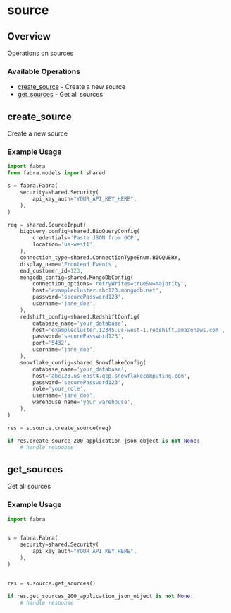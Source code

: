 # source

## Overview

Operations on sources

### Available Operations

* [create_source](#create_source) - Create a new source
* [get_sources](#get_sources) - Get all sources

## create_source

Create a new source

### Example Usage

```python
import fabra
from fabra.models import shared

s = fabra.Fabra(
    security=shared.Security(
        api_key_auth="YOUR_API_KEY_HERE",
    ),
)

req = shared.SourceInput(
    bigquery_config=shared.BigQueryConfig(
        credentials='Paste JSON from GCP',
        location='us-west1',
    ),
    connection_type=shared.ConnectionTypeEnum.BIGQUERY,
    display_name='Frontend Events',
    end_customer_id=123,
    mongodb_config=shared.MongoDbConfig(
        connection_options='retryWrites=true&w=majority',
        host='examplecluster.abc123.mongodb.net',
        password='securePassword123',
        username='jane_doe',
    ),
    redshift_config=shared.RedshiftConfig(
        database_name='your_database',
        host='examplecluster.12345.us-west-1.redshift.amazonaws.com',
        password='securePassword123',
        port='5432',
        username='jane_doe',
    ),
    snowflake_config=shared.SnowflakeConfig(
        database_name='your_database',
        host='abc123.us-east4.gcp.snowflakecomputing.com',
        password='securePassword123',
        role='your_role',
        username='jane_doe',
        warehouse_name='your_warehouse',
    ),
)

res = s.source.create_source(req)

if res.create_source_200_application_json_object is not None:
    # handle response
```

## get_sources

Get all sources

### Example Usage

```python
import fabra


s = fabra.Fabra(
    security=shared.Security(
        api_key_auth="YOUR_API_KEY_HERE",
    ),
)


res = s.source.get_sources()

if res.get_sources_200_application_json_object is not None:
    # handle response
```
